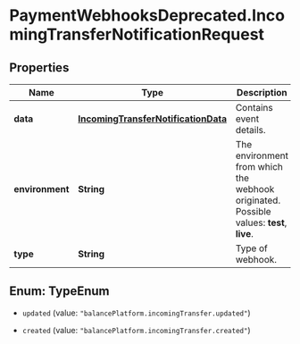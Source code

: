 # PaymentWebhooksDeprecated.IncomingTransferNotificationRequest

## Properties

Name | Type | Description | Notes
------------ | ------------- | ------------- | -------------
**data** | [**IncomingTransferNotificationData**](IncomingTransferNotificationData.md) | Contains event details. | 
**environment** | **String** | The environment from which the webhook originated.  Possible values: **test**, **live**. | 
**type** | **String** | Type of webhook. | 



## Enum: TypeEnum


* `updated` (value: `"balancePlatform.incomingTransfer.updated"`)

* `created` (value: `"balancePlatform.incomingTransfer.created"`)




